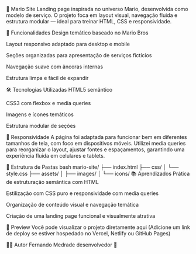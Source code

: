 🍄 Mario Site
Landing page inspirada no universo Mario, desenvolvida como modelo de serviço. O projeto foca em layout visual, navegação fluida e estrutura modular — ideal para treinar HTML, CSS e responsividade.

🚀 Funcionalidades
Design temático baseado no Mario Bros

Layout responsivo adaptado para desktop e mobile

Seções organizadas para apresentação de serviços fictícios

Navegação suave com âncoras internas

Estrutura limpa e fácil de expandir

🛠️ Tecnologias Utilizadas
HTML5 semântico

CSS3 com flexbox e media queries

Imagens e ícones temáticos

Estrutura modular de seções

📱 Responsividade
A página foi adaptada para funcionar bem em diferentes tamanhos de tela, com foco em dispositivos móveis. Utilizei media queries para reorganizar o layout, ajustar fontes e espaçamentos, garantindo uma experiência fluida em celulares e tablets.

📁 Estrutura de Pastas
bash
mario-site/
├── index.html
├── css/
│   └── style.css
├── assets/
│   ├── images/
│   └── icons/
📚 Aprendizados
Prática de estruturação semântica com HTML

Estilização com CSS puro e responsividade com media queries

Organização de conteúdo visual e navegação temática

Criação de uma landing page funcional e visualmente atrativa

📸 Preview
Você pode visualizar o projeto diretamente aqui (Adicione um link de deploy se estiver hospedado no Vercel, Netlify ou GitHub Pages)

👨‍💻 Autor
Fernando Medrade desenvolvedor 📧 
